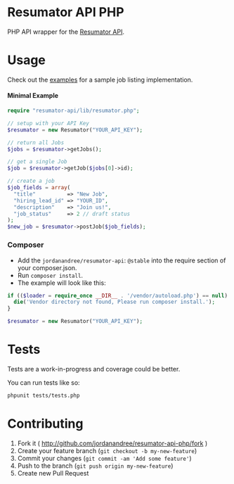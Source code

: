 # Resumator API PHP

PHP API wrapper for the [Resumator API](http://www.resumatorapi.com/).

# Usage

Check out the [examples](examples) for a sample job listing implementation.

#### Minimal Example

```php
require "resumator-api/lib/resumator.php";

// setup with your API Key
$resumator = new Resumator("YOUR_API_KEY");

// return all Jobs
$jobs = $resumator->getJobs();

// get a single Job
$job = $resumator->getJob($jobs[0]->id);

// create a job
$job_fields = array(
  "title"          => "New Job",
  "hiring_lead_id" => "YOUR_ID",
  "description"    => "Join us!",
  "job_status"     => 2 // draft status
);
$new_job = $resumator->postJob($job_fields);
```

### Composer

- Add the `jordanandree/resumator-api`: `@stable` into the require section of your composer.json.
- Run `composer install`.
- The example will look like this:

```php
if (($loader = require_once __DIR__ . '/vendor/autoload.php') == null)  {
  die('Vendor directory not found, Please run composer install.');
}

$resumator = new Resumator("YOUR_API_KEY");
```

# Tests

Tests are a work-in-progress and coverage could be better.

You can run tests like so:
```bash
phpunit tests/tests.php
```

# Contributing

1. Fork it ( http://github.com/jordanandree/resumator-api-php/fork )
2. Create your feature branch (`git checkout -b my-new-feature`)
3. Commit your changes (`git commit -am 'Add some feature'`)
4. Push to the branch (`git push origin my-new-feature`)
5. Create new Pull Request